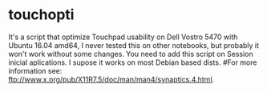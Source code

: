 # touchopti
It's a script that optimize Touchpad usability on Dell Vostro 5470 with Ubuntu 16.04 amd64, I never tested this on other notebooks, but probably it won't work without some changes.
You need to add this script on Session inicial aplications.
I supose it works on most Debian based dists.
#For more information see: ftp://www.x.org/pub/X11R7.5/doc/man/man4/synaptics.4.html.
